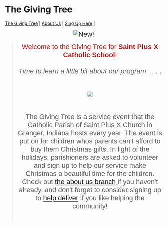 <!DOCTYPE html>
# The Giving Tree
<html>
<head>
  <title>The Giving Tree</title>
<link href="StyleSheet.css" rel="stylesheet"> 
</head>
<body>
<p></p>
 <nav>
  <a href="https://github.com/alexiskintzele/The-Giving-Tree/blob/About/README.md">The Giving Tree</a> |
  <a href="/About Us/">About Us</a> |
  <a href="/Sign Up Here/">Sing Up Here</a> |
</nav>
<p style="text-align: center;"><span style="font-size:22px;"><span style="font-family:arial,helvetica,sans-serif;"><img alt="New!" id="_x0000_i1025" src="new5.gif" /></span></span><strong><span style="font-size:36px;"><span style="font-family:courier new,courier,monospace;"></span></span></strong></p>

<p style="text-align: center;"></p>

<blockquote>
<p style="text-align: center;"><span style="font-size:22px;"><span style="font-family:arial,helvetica,sans-serif;"><span style="color:#B22222;">Welcome to the Giving Tree for <strong>Saint Pius X Catholic School</strong>!</span><br />
<br />
<em>Time to learn a little bit about our program</em> . . . .<br />
<br />
<br />
<img src= https://www.google.com/url?sa=i&url=https%3A%2F%2Fwww.cbsnews.com%2Fessentials%2F2022-holiday-gift-guide-the-best-deals-under-100-to-shop-this-christmas-and-hanukkah%2F&psig=AOvVaw3BoEnYOk4W7KlAKGKpEMX3&ust=1666809881390000&source=images&cd=vfe&ved=0CAwQjRxqFwoTCMCc7-mE_PoCFQAAAAAdAAAAABAD/><br />
<br />
<br />
The Giving Tree is a service event that the Catholic Parish of Saint Pius X Church in Granger, Indiana hosts every year. The event is put on for children whos parents can't afford to buy them Christmas gifts. In light of the holidays, parishioners are asked to volunteer and sign up to help our service make Christmas a beautiful time for the children. Check out <a href="https://github.com/alexiskintzele/The-Giving-Tree/blob/About/README.md"> the about us branch </a>if you haven&#39;t already, and don&#39;t forget to consider signing up to <a href= "https://github.com/alexiskintzele/The-Giving-Tree/blob/deliver/README.md"> help deliver</a> if you like helping the community!</span></span><br />
<br />
<br />
<!--[endif]--><o:p></o:p></p>
</blockquote>
</body>
<br />
<br />
<!--[endif]--><o:p></o:p></p>
</blockquote>
</body>
</html>
